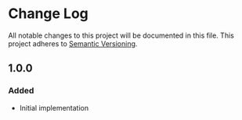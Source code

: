 # Change Log
All notable changes to this project will be documented in this file.
This project adheres to [Semantic Versioning](http://semver.org/).

## 1.0.0
### Added
- Initial implementation
